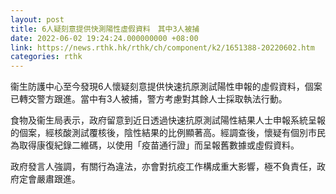 ```yaml
---
layout: post
title: 6人疑刻意提供快測陽性虛假資料　其中3人被捕
date: 2022-06-02 19:24:24.000000000 +08:00
link: https://news.rthk.hk/rthk/ch/component/k2/1651388-20220602.htm
categories: rthk
---
```


衞生防護中心至今發現6人懷疑刻意提供快速抗原測試陽性申報的虛假資料，個案已轉交警方跟進。當中有3人被捕，警方考慮對其餘人士採取執法行動。

食物及衞生局表示，政府留意到近日透過快速抗原測試陽性結果人士申報系統呈報的個案，經核酸測試覆核後，陰性結果的比例顯著高。經調查後，懷疑有個別市民為取得康復紀錄二維碼，以使用「疫苗通行證」而呈報舊數據或虛假資料。

政府發言人強調，有關行為違法，亦會對抗疫工作構成重大影響，極不負責任，政府定會嚴肅跟進。
